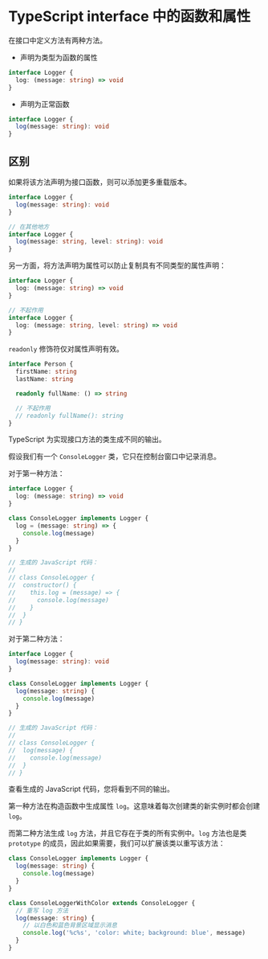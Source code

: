 # TypeScript interface 中的函数和属性

在接口中定义方法有两种方法。

- 声明为类型为函数的属性

```ts
interface Logger {
  log: (message: string) => void
}
```

- 声明为正常函数

```ts
interface Logger {
  log(message: string): void
}
```

## 区别

如果将该方法声明为接口函数，则可以添加更多重载版本。

```ts
interface Logger {
  log(message: string): void
}

// 在其他地方
interface Logger {
  log(message: string, level: string): void
}
```

另一方面，将方法声明为属性可以防止复制具有不同类型的属性声明：

```ts
interface Logger {
  log: (message: string) => void
}

// 不起作用
interface Logger {
  log: (message: string, level: string) => void
}
```

`readonly` 修饰符仅对属性声明有效。

```ts
interface Person {
  firstName: string
  lastName: string

  readonly fullName: () => string

  // 不起作用
  // readonly fullName(): string
}
```

TypeScript 为实现接口方法的类生成不同的输出。

假设我们有一个 `ConsoleLogger` 类，它只在控制台窗口中记录消息。

对于第一种方法：

```ts
interface Logger {
  log: (message: string) => void
}

class ConsoleLogger implements Logger {
  log = (message: string) => {
    console.log(message)
  }
}

// 生成的 JavaScript 代码：
//
// class ConsoleLogger {
//  constructor() {
//    this.log = (message) => {
//      console.log(message)
//    }
//  }
// }
```

对于第二种方法：

```ts
interface Logger {
  log(message: string): void
}

class ConsoleLogger implements Logger {
  log(message: string) {
    console.log(message)
  }
}

// 生成的 JavaScript 代码：
//
// class ConsoleLogger {
//  log(message) {
//    console.log(message)
//  }
// }
```

查看生成的 JavaScript 代码，您将看到不同的输出。

第一种方法在构造函数中生成属性 `log`。这意味着每次创建类的新实例时都会创建 `log`。

而第二种方法生成 `log` 方法，并且它存在于类的所有实例中。`log` 方法也是类 `prototype` 的成员，因此如果需要，我们可以扩展该类以重写该方法：

```ts
class ConsoleLogger implements Logger {
  log(message: string) {
    console.log(message)
  }
}

class ConsoleLoggerWithColor extends ConsoleLogger {
  // 重写 log 方法
  log(message: string) {
    // 以白色和蓝色背景区域显示消息
    console.log('%c%s', 'color: white; background: blue', message)
  }
}
```
